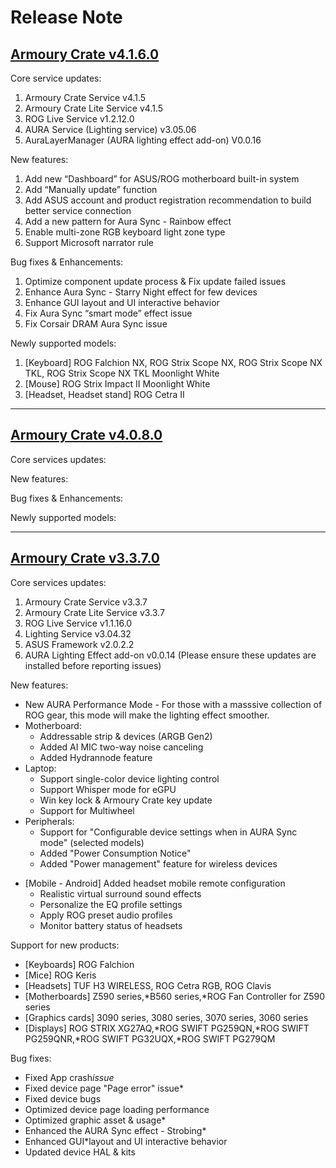 # Release Note

## [Armoury Crate v4.1.6.0](##armoury-crate-v4160)

Core service updates:
1. Armoury Crate Service v4.1.5
2. Armoury Crate Lite Service v4.1.5
3. ROG Live Service v1.2.12.0
4. AURA Service (Lighting service) v3.05.06
5. AuraLayerManager (AURA lighting effect add-on) V0.0.16

New features:
1. Add new “Dashboard” for ASUS/ROG motherboard built-in system
2. Add “Manually update” function
3. Add ASUS account and product registration recommendation to build better service connection
4. Add a new pattern for Aura Sync - Rainbow effect
5. Enable multi-zone RGB keyboard light zone type
6. Support Microsoft narrator rule

Bug fixes & Enhancements:
1. Optimize component update process & Fix update failed issues
2. Enhance Aura Sync - Starry Night effect for few devices
3. Enhance GUI layout and UI interactive behavior
4. Fix Aura Sync “smart mode” effect issue
5. Fix Corsair DRAM Aura Sync issue

Newly supported models:
1. [Keyboard] ROG Falchion NX, ROG Strix Scope NX, ROG Strix Scope NX TKL, ROG Strix Scope NX TKL Moonlight White
2. [Mouse] ROG Strix Impact II Moonlight White
3. [Headset, Headset stand] ROG Cetra II

***

## [Armoury Crate v4.0.8.0](#armoury-crate-v4080)

Core services updates:

New features:

Bug fixes & Enhancements:

Newly supported models:

***

## [Armoury Crate v3.3.7.0](#armoury-crate-v3370)

Core services updates:
1. Armoury Crate Service v3.3.7
2. Armoury Crate Lite Service v3.3.7
3. ROG Live Service v1.1.16.0
4. Lighting Service v3.04.32
5. ASUS Framework v2.0.2.2
6. AURA Lighting Effect add-on v0.0.14
(Please ensure these updates are installed before reporting issues)

New features:
- New AURA Performance Mode - For those with a masssive collection of ROG gear, this mode will make the lighting effect smoother.
- Motherboard:
  * Addressable strip & devices (ARGB Gen2)
  * Added AI MIC two-way noise canceling
  * Added Hydrannode feature
- Laptop:
  * Support single-color device lighting control
  * Support Whisper mode for eGPU
  * Win key lock & Armoury Crate key update
  * Support for Multiwheel
- Peripherals:
  * Support for "Configurable device settings when in AURA Sync mode" (selected models)
  * Added "Power Consumption Notice"
  * Added "Power management" feature for wireless devices
* [Mobile - Android] Added headset mobile remote configuration
  * Realistic virtual surround sound effects
  * Personalize the EQ profile settings
  * Apply ROG preset audio profiles
  * Monitor battery status of headsets

Support for new products:
 * [Keyboards] ROG Falchion
 * [Mice] ROG Keris
 * [Headsets] TUF H3 WIRELESS, ROG Cetra RGB, ROG Clavis
 * [Motherboards] Z590 series,*B560 series,*ROG Fan Controller for Z590 series
 * [Graphics cards] 3090 series, 3080 series, 3070 series, 3060 series
 * [Displays] ROG STRIX XG27AQ,*ROG SWIFT PG259QN,*ROG SWIFT PG259QNR,*ROG SWIFT PG32UQX,*ROG SWIFT PG279QM

Bug fixes:
 * Fixed App crash*issue*
 * Fixed device page "Page error" issue*
 * Fixed device bugs
 * Optimized device page loading performance
 * Optimized graphic asset & usage*
 * Enhanced the AURA Sync effect - Strobing*
 * Enhanced GUI*layout and UI interactive behavior
 * Updated device HAL & kits

